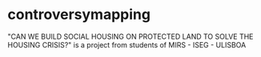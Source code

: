 # controversymapping
"CAN WE BUILD SOCIAL HOUSING ON PROTECTED LAND TO SOLVE THE HOUSING CRISIS?" is a project from students of MIRS - ISEG - ULISBOA

